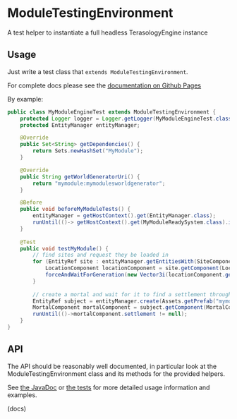 # ModuleTestingEnvironment

A test helper to instantiate a full headless TerasologyEngine instance

## Usage

Just write a test class that `extends ModuleTestingEnvironment`.

For complete docs please see the
[documentation on Github Pages](https://kaen.github.io/ModuleTestingEnvironment/org/terasology/moduletestingenvironment/ModuleTestingEnvironment.html)

By example:

```java
public class MyModuleEngineTest extends ModuleTestingEnvironment {
    protected Logger logger = Logger.getLogger(MyModuleEngineTest.class.getName());
    protected EntityManager entityManager;

    @Override
    public Set<String> getDependencies() {
        return Sets.newHashSet("MyModule");
    }

    @Override
    public String getWorldGeneratorUri() {
        return "mymodule:mymodulesworldgenerator";
    }

    @Before
    public void beforeMyModuleTests() {
        entityManager = getHostContext().get(EntityManager.class);
        runUntil(()-> getHostContext().get(MyModuleReadySystem.class).isMyModuleReady());
    }
    
    @Test
    public void testMyModule() {
        // find sites and request they be loaded in
        for (EntityRef site : entityManager.getEntitiesWith(SiteComponent.class)) {
            LocationComponent locationComponent = site.getComponent(LocationComponent.class);
            forceAndWaitForGeneration(new Vector3i(locationComponent.getWorldPosition()));
        }
        
        // create a mortal and wait for it to find a settlement through behavior logic
        EntityRef subject = entityManager.create(Assets.getPrefab("mymodule:mortal").get());
        MortalComponent mortalComponent = subject.getComponent(MortalComponent.class);
        runUntil(()->mortalComponent.settlement != null);
    }
}
```

## API

The API should be reasonably well documented, in particular look at the ModuleTestingEnvironment
class and its methods for the provided helpers. 

See [the JavaDoc](https://github.com/kaen/ModuleTestingEnvironment/blob/master/src/main/java/org/terasology/moduletestingenvironment/ModuleTestingEnvironment.java)
or [the tests](https://github.com/kaen/ModuleTestingEnvironment/tree/master/src/test/java/org/terasology/moduletestingenvironment)
for more detailed usage information and examples.

(docs) 